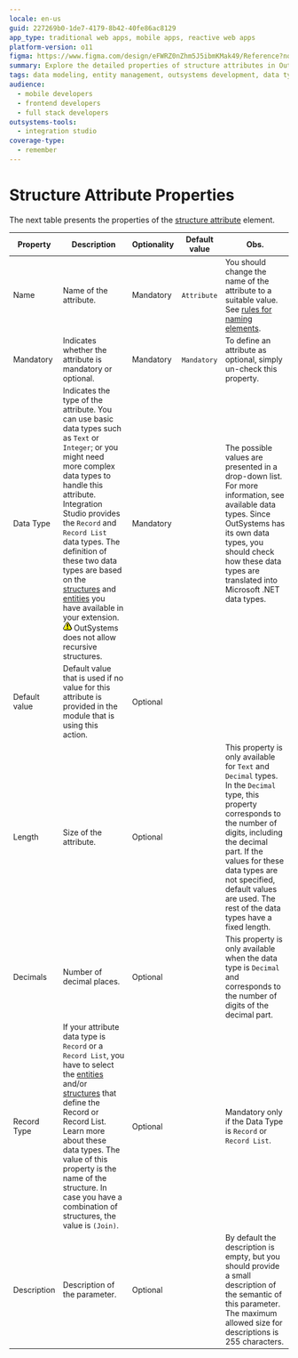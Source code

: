 ```yaml
---
locale: en-us
guid: 227269b0-1de7-4179-8b42-40fe86ac8129
app_type: traditional web apps, mobile apps, reactive web apps
platform-version: o11
figma: https://www.figma.com/design/eFWRZ0nZhm5J5ibmKMak49/Reference?node-id=3072-2&t=wVzbD9aw4fUXUtiF-1
summary: Explore the detailed properties of structure attributes in OutSystems 11 (O11), including mandatory settings, data types, and default values.
tags: data modeling, entity management, outsystems development, data types, extension management
audience:
  - mobile developers
  - frontend developers
  - full stack developers
outsystems-tools:
  - integration studio
coverage-type:
  - remember
---
```


# Structure Attribute Properties

The next table presents the properties of the [structure attribute](<../../../integration-with-systems/integration-studio/managing-extensions/structure-define.md>) element.  

|Property|Description|Optionality|Default value|Obs.|
|--- |--- |--- |--- |--- |
|Name|Name of the attribute.|Mandatory|`Attribute `|You should change the name of the attribute to a suitable value. See [rules for naming elements](<../element-naming.md>).|
|Mandatory|Indicates whether the attribute is mandatory or optional.|Mandatory|`Mandatory`|To define an attribute as optional, simply un-check this property.|
|Data Type|Indicates the type of the attribute. You can use basic data types such as `Text` or `Integer`; or you might need more complex data types to handle this attribute. Integration Studio provides the `Record` and `Record List` data types. The definition of these two data types are based on the [structures](<../../../integration-with-systems/integration-studio/managing-extensions/structure-define.md>) and [entities](<../../../integration-with-systems/integration-studio/managing-extensions/entity-define.md>) you have available in your extension. <br/>![Warning icon indicating a note about OutSystems not allowing recursive structures](images/warning-icon.png "Warning Icon") OutSystems does not allow recursive structures.|Mandatory||The possible values are presented in a drop-down list. For more information, see available data types. Since OutSystems has its own data types, you should check how these data types are translated into Microsoft .NET data types.|
|Default value|Default value that is used if no value for this attribute is provided in the module that is using this action.|Optional|||
|Length|Size of the attribute.|Optional||This property is only available for `Text` and `Decimal` types. In the `Decimal` type, this property corresponds to the number of digits, including the decimal part. If the values for these data types are not specified, default values are used. The rest of the data types have a fixed length.|
|Decimals|Number of decimal places.|Optional||This property is only available when the data type is `Decimal` and corresponds to the number of digits of the decimal part.|
|Record Type|If your attribute data type is `Record` or a `Record List`, you have to select the [entities](<../../../integration-with-systems/integration-studio/managing-extensions/entity-add.md>) and/or [structures](<../../../integration-with-systems/integration-studio/managing-extensions/structure-define.md>) that define the Record or Record List. Learn more about these data types. The value of this property is the name of the structure. In case you have a combination of structures, the value is `(Join)`.|Optional||Mandatory only if the Data Type is `Record` or `Record List`.|
|Description|Description of the parameter.|Optional||By default the description is empty, but you should provide a small description of the semantic of this parameter. The maximum allowed size for descriptions is 255 characters.|
